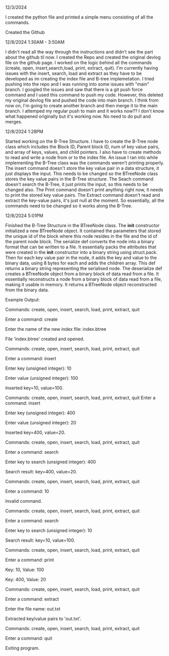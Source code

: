12/3/2024

I created the python file and printed a simple menu consisting of all the commands.

Created the Github

12/8/2024 1:30AM - 3:50AM

I didn't read all the way through the instructions and didn't see the part about the github til now. I created the Repo and created the original devlog file on the github page. I worked on the logic behind all the commands (create, open, insert,search,load, print, extract, quit). I'm currently having issues with the insert, search, load and extract as they have to be developed as im creating the index file and B-tree implemetation. I tried pushing into the repo and I was running into some issues with "main" branch. I googled the issues and saw that there is a git push force command and I used this command to push my code. However, this deleted my original devlog file and pushed the code into main branch. I think from now on, I'm going to create another branch and then merge it to the main branch. I attemped my regular push to main and it works now?? I don't know what happened originally but it's working now. No need to do pull and merges.

12/8/2024 1:28PM

Started working on the B-Tree Structure. I have to create the B-Tree node class which includes the Block ID, Parent block ID, num of key value pairs, and array of keys, values, and child pointers. I also have to create methods to read and write a node from or to the index file. An issue I ran into while implementing the B-Tree class was the commands weren't printing properly. The insert command doesn't store the key value pair in a data structure, it just displays the input. This needs to be changed so the BTreeNode class stores the key value pairs in the B-Tree structure. The Seach command doesn't search the B-Tree, it just prints the input, so this needs to be changed also. The Print command doesn't print anything right now, it needs to print the stored key value pairs. The Extract command doesn't read and extract the key-value pairs, it's just null at the moment. So essentially, all the commands need to be changed so it works along the B-Tree.

12/8/2024 5:01PM

Finished the B-Tree Structure in the BTreeNode class. The __init__ constructor initialized a new BTreeNode object. It contained the parameters that stored the unique id of the block where this node resides in the file and the id of the parent node block. The serialize def converts the node into a binary format that can be written to a file. It essentially packs the attributes that were created in the __init__ constructor into a binary string using struct.pack. Then for each key value pair in the node, it adds the key and value to the binary data, using 8 bytes for each and adds the children array. This def returns a binary string representing the serialised node. The deserialize def creates a BTreeNode object from a binary block of data read from a file. It essentially reconstructs a node from a binary block of data read from a file, making it usable in memory. It returns a BTreeNode object reconstructed from the binary data. 

Example Output:

Commands: create, open, insert, search, load, print, extract, quit

Enter a command: create

Enter the name of the new index file: index.btree

File 'index.btree' created and opened.


Commands: create, open, insert, search, load, print, extract, quit

Enter a command: insert

Enter key (unsigned integer): 10

Enter value (unsigned integer): 100

Inserted key=10, value=100.


Commands: create, open, insert, search, load, print, extract, quit
Enter a command: insert

Enter key (unsigned integer): 400

Enter value (unsigned integer): 20

Inserted key=400, value=20.


Commands: create, open, insert, search, load, print, extract, quit

Enter a command: search

Enter key to search (unsigned integer): 400

Search result: key=400, value=20.


Commands: create, open, insert, search, load, print, extract, quit

Enter a command: 10

Invalid command.


Commands: create, open, insert, search, load, print, extract, quit

Enter a command: search

Enter key to search (unsigned integer): 10

Search result: key=10, value=100.


Commands: create, open, insert, search, load, print, extract, quit

Enter a command: print 

Key: 10, Value: 100

Key: 400, Value: 20


Commands: create, open, insert, search, load, print, extract, quit

Enter a command: extract

Enter the file name: out.txt

Extracted key/value pairs to 'out.txt'.


Commands: create, open, insert, search, load, print, extract, quit

Enter a command: quit

Exiting program.